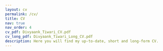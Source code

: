 ```yaml
---
layout: cv
permalink: /cv/
title: CV
nav: true
nav_order: 4
cv_pdf: Divyaank_Tiwari_CV.pdf
cv_long_pdf: Divyaank_Tiwari_Long_CV.pdf
description: Here you will find my up-to-date, short and long-form CV.
---
```

